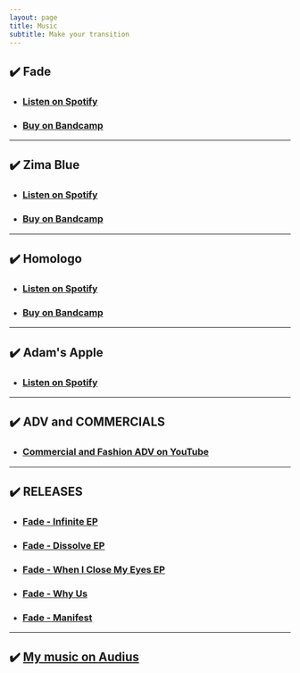 ```yaml
---
layout: page
title: Music 
subtitle: Make your transition
---
```


## ✔️ Fade

- ### [Listen on Spotify](https://open.spotify.com/artist/2sIv256joXS6VZVqH3t67N?si=2v2GAhQjQBCBdyzYNxvvVw)

- ### [Buy on Bandcamp](https://fademusik.bandcamp.com)

---

## ✔️ Zima Blue  

- ### [Listen on Spotify](https://open.spotify.com/artist/3Gb9a8UTU2xYRskhvLfkWz?si=WPaVg_NfR6qw_JQmoW713A)

- ### [Buy on Bandcamp](https://zimablue.bandcamp.com)

---

## ✔️ Homologo

- ### [Listen on Spotify](https://open.spotify.com/artist/10WDitiwNCQp8bHO4guJvj?si=Xf_YVMkNSRKZdu4pDkzklA)

- ### [Buy on Bandcamp](https://homologomusic.bandcamp.com)

---

## ✔️ Adam's Apple

- ### [Listen on Spotify](https://open.spotify.com/album/6MKcdicYMFIJh3sW7AjNTS?si=_ZYpJ_frSwGTvz_fwPz1TQ)

---

## ✔️ ADV and COMMERCIALS

- ### [Commercial and Fashion ADV on YouTube](https://www.youtube.com/scobru88)

---

## ✔️ RELEASES

- ### [Fade - Infinite EP](https://www.discogs.com/it/release/6701300-Fade-Infinite-EP)

- ### [Fade - Dissolve EP](https://www.discogs.com/it/release/6701280-Fade-20-Ds-Manasi-Dissolve)

- ### [Fade - When I Close My Eyes EP](https://www.discogs.com/it/release/6700807-Fade-When-I-Close-My-Eyes)

- ### [Fade - Why Us](https://www.discogs.com/it/release/9175660-Fade-Why-Us)

- ### [Fade - Manifest](https://www.discogs.com/it/release/19097467-Fade-Manifest-EP)

---

## ✔️ [My music on **Audius**](https://audius.co/francescobruno)
